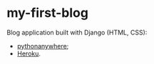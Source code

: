 # my-first-blog

Blog application built with Django (HTML, CSS):

- [pythonanywhere](https://emanoel.pythonanywhere.com);
- [Heroku](https://delfinoblog.herokuapp.com/).

